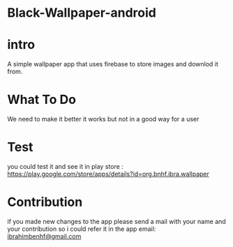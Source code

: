 # Black-Wallpaper-android

# intro

A simple wallpaper app that uses firebase to store images and downlod it from.

# What To Do

We need to make it better it works but not in a good way for a user

# Test

you could test it and see it in play store : https://play.google.com/store/apps/details?id=org.bnhf.ibra.wallpaper

# Contribution

if you made new changes to the app please send a mail with your name and your contribution so i could refer it in the app
email: ibrahimbenhf@gmail.com

